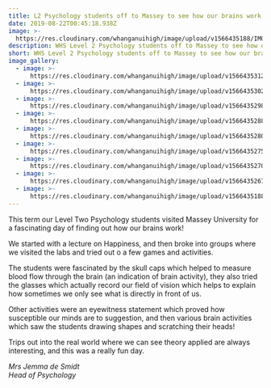```yaml
---
title: L2 Psychology students off to Massey to see how our brains work!
date: 2019-08-22T00:45:18.938Z
image: >-
  https://res.cloudinary.com/whanganuihigh/image/upload/v1566435188/IMG_20190801_134541cropped.jpg
description: WHS Level 2 Psychology students off to Massey to see how our brains work!
short: WHS Level 2 Psychology students off to Massey to see how our brains work!
image_gallery:
  - image: >-
      https://res.cloudinary.com/whanganuihigh/image/upload/v1566435312/IMG_20190801_104935.jpg
  - image: >-
      https://res.cloudinary.com/whanganuihigh/image/upload/v1566435302/IMG_20190801_111339.jpg
  - image: >-
      https://res.cloudinary.com/whanganuihigh/image/upload/v1566435298/IMG_20190801_111617.jpg
  - image: >-
      https://res.cloudinary.com/whanganuihigh/image/upload/v1566435288/IMG_20190801_112154.jpg
  - image: >-
      https://res.cloudinary.com/whanganuihigh/image/upload/v1566435280/IMG_20190801_113029.jpg
  - image: >-
      https://res.cloudinary.com/whanganuihigh/image/upload/v1566435275/IMG_20190801_113904.jpg
  - image: >-
      https://res.cloudinary.com/whanganuihigh/image/upload/v1566435270/IMG_20190801_113959.jpg
  - image: >-
      https://res.cloudinary.com/whanganuihigh/image/upload/v1566435267/IMG_20190801_114836.jpg
  - image: >-
      https://res.cloudinary.com/whanganuihigh/image/upload/v1566435188/IMG_20190801_134541cropped.jpg
---
```

This term our Level Two Psychology students visited Massey University for a fascinating day of finding out how our brains work! 

We started with a lecture on Happiness, and then broke into groups where we visited the labs and tried out o a few games and activities. 

The students were fascinated by the skull caps which helped to measure blood flow through the brain (an indication of brain activity), they also tried the glasses which actually record our field of vision which helps to explain how sometimes we only see what is directly in front of us. 

Other activities were an eyewitness statement which proved how susceptible our minds are to suggestion, and then various brain activities which saw the students drawing shapes and scratching their heads!

Trips out into the real world where we can see theory applied are always interesting, and this was a really fun day.

_Mrs Jemma de Smidt_  
_Head of Psychology_
